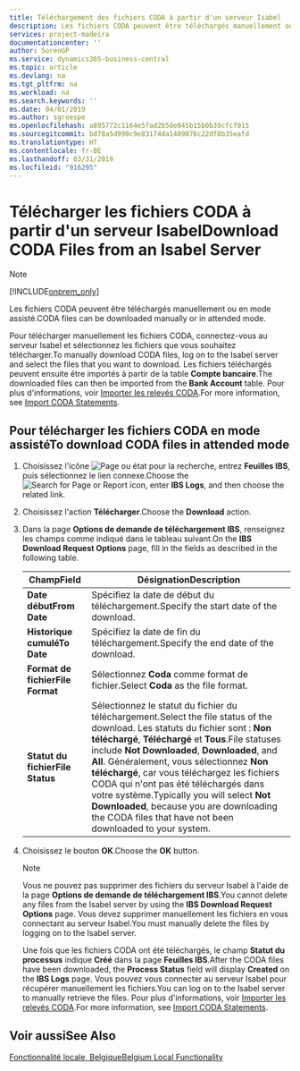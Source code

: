 ```yaml
---
title: Téléchargement des fichiers CODA à partir d'un serveur Isabel
description: Les fichiers CODA peuvent être téléchargés manuellement ou en mode assisté.
services: project-madeira
documentationcenter: ''
author: SorenGP
ms.service: dynamics365-business-central
ms.topic: article
ms.devlang: na
ms.tgt_pltfrm: na
ms.workload: na
ms.search.keywords: ''
ms.date: 04/01/2019
ms.author: sgroespe
ms.openlocfilehash: a895772c1164e5fad2b5de045b15b0b39cfcf015
ms.sourcegitcommit: bd78a5d990c9e83174da1409076c22df8b35eafd
ms.translationtype: HT
ms.contentlocale: fr-BE
ms.lasthandoff: 03/31/2019
ms.locfileid: "916295"
---
```

# <a name="download-coda-files-from-an-isabel-server"></a><span data-ttu-id="6d900-103">Télécharger les fichiers CODA à partir d'un serveur Isabel</span><span class="sxs-lookup"><span data-stu-id="6d900-103">Download CODA Files from an Isabel Server</span></span>
> [!Note]
> [!INCLUDE[onprem_only](../../includes/onprem_only_md.md)]

<span data-ttu-id="6d900-104">Les fichiers CODA peuvent être téléchargés manuellement ou en mode assisté.</span><span class="sxs-lookup"><span data-stu-id="6d900-104">CODA files can be downloaded manually or in attended mode.</span></span>  

<span data-ttu-id="6d900-105">Pour télécharger manuellement les fichiers CODA, connectez-vous au serveur Isabel et sélectionnez les fichiers que vous souhaitez télécharger.</span><span class="sxs-lookup"><span data-stu-id="6d900-105">To manually download CODA files, log  on to the Isabel server and select the files that you want to download.</span></span> <span data-ttu-id="6d900-106">Les fichiers téléchargés peuvent ensuite être importés à partir de la table **Compte bancaire**.</span><span class="sxs-lookup"><span data-stu-id="6d900-106">The downloaded files can then be imported from the **Bank Account** table.</span></span> <span data-ttu-id="6d900-107">Pour plus d'informations, voir [Importer les relevés CODA](how-to-import-coda-statements.md).</span><span class="sxs-lookup"><span data-stu-id="6d900-107">For more information, see [Import CODA Statements](how-to-import-coda-statements.md).</span></span>  

## <a name="to-download-coda-files-in-attended-mode"></a><span data-ttu-id="6d900-108">Pour télécharger les fichiers CODA en mode assisté</span><span class="sxs-lookup"><span data-stu-id="6d900-108">To download CODA files in attended mode</span></span>  

1.  <span data-ttu-id="6d900-109">Choisissez l'icône ![Page ou état pour la recherche](../../media/ui-search/search_small.png "icône Page ou état pour la recherche"), entrez **Feuilles IBS**, puis sélectionnez le lien connexe.</span><span class="sxs-lookup"><span data-stu-id="6d900-109">Choose the ![Search for Page or Report](../../media/ui-search/search_small.png "Search for Page or Report icon") icon, enter **IBS Logs**, and then choose the related link.</span></span>  
2.  <span data-ttu-id="6d900-110">Choisissez l'action **Télécharger**.</span><span class="sxs-lookup"><span data-stu-id="6d900-110">Choose the **Download** action.</span></span>  
3.  <span data-ttu-id="6d900-111">Dans la page **Options de demande de téléchargement IBS**, renseignez les champs comme indiqué dans le tableau suivant.</span><span class="sxs-lookup"><span data-stu-id="6d900-111">On the **IBS Download Request Options** page, fill in the fields as described in the following table.</span></span>  

    |<span data-ttu-id="6d900-112">Champ</span><span class="sxs-lookup"><span data-stu-id="6d900-112">Field</span></span>|<span data-ttu-id="6d900-113">Désignation</span><span class="sxs-lookup"><span data-stu-id="6d900-113">Description</span></span>|  
    |---------------------------------|---------------------------------------|  
    |<span data-ttu-id="6d900-114">**Date début**</span><span class="sxs-lookup"><span data-stu-id="6d900-114">**From Date**</span></span>|<span data-ttu-id="6d900-115">Spécifiez la date de début du téléchargement.</span><span class="sxs-lookup"><span data-stu-id="6d900-115">Specify the start date of the download.</span></span>|  
    |<span data-ttu-id="6d900-116">**Historique cumulé**</span><span class="sxs-lookup"><span data-stu-id="6d900-116">**To Date**</span></span>|<span data-ttu-id="6d900-117">Spécifiez la date de fin du téléchargement.</span><span class="sxs-lookup"><span data-stu-id="6d900-117">Specify the end date of the download.</span></span>|  
    |<span data-ttu-id="6d900-118">**Format de fichier**</span><span class="sxs-lookup"><span data-stu-id="6d900-118">**File Format**</span></span>|<span data-ttu-id="6d900-119">Sélectionnez **Coda** comme format de fichier.</span><span class="sxs-lookup"><span data-stu-id="6d900-119">Select **Coda** as the file format.</span></span>|  
    |<span data-ttu-id="6d900-120">**Statut du fichier**</span><span class="sxs-lookup"><span data-stu-id="6d900-120">**File Status**</span></span>|<span data-ttu-id="6d900-121">Sélectionnez le statut du fichier du téléchargement.</span><span class="sxs-lookup"><span data-stu-id="6d900-121">Select the file status of the download.</span></span> <span data-ttu-id="6d900-122">Les statuts du fichier sont : **Non téléchargé**, **Téléchargé** et **Tous**.</span><span class="sxs-lookup"><span data-stu-id="6d900-122">File statuses include **Not Downloaded**, **Downloaded**, and **All**.</span></span> <span data-ttu-id="6d900-123">Généralement, vous sélectionnez **Non téléchargé**, car vous téléchargez les fichiers CODA qui n'ont pas été téléchargés dans votre système.</span><span class="sxs-lookup"><span data-stu-id="6d900-123">Typically you will select **Not Downloaded**, because you are downloading the CODA files that have not been downloaded to your system.</span></span>|  

4.  <span data-ttu-id="6d900-124">Choisissez le bouton **OK**.</span><span class="sxs-lookup"><span data-stu-id="6d900-124">Choose the **OK** button.</span></span>  

    > [!NOTE]  
    >  <span data-ttu-id="6d900-125">Vous ne pouvez pas supprimer des fichiers du serveur Isabel à l'aide de la page **Options de demande de téléchargement IBS**.</span><span class="sxs-lookup"><span data-stu-id="6d900-125">You cannot delete any files from the Isabel server by using the **IBS Download Request Options** page.</span></span> <span data-ttu-id="6d900-126">Vous devez supprimer manuellement les fichiers en vous connectant au serveur Isabel.</span><span class="sxs-lookup"><span data-stu-id="6d900-126">You must manually delete the files by logging on to the Isabel server.</span></span>  

     <span data-ttu-id="6d900-127">Une fois que les fichiers CODA ont été téléchargés, le champ **Statut du processus** indique **Créé** dans la page **Feuilles IBS**.</span><span class="sxs-lookup"><span data-stu-id="6d900-127">After the CODA files have been downloaded, the **Process Status** field will display **Created** on the **IBS Logs** page.</span></span> <span data-ttu-id="6d900-128">Vous pouvez vous connecter au serveur Isabel pour récupérer manuellement les fichiers.</span><span class="sxs-lookup"><span data-stu-id="6d900-128">You can log on to the Isabel server to manually retrieve the files.</span></span> <span data-ttu-id="6d900-129">Pour plus d'informations, voir [Importer les relevés CODA](how-to-import-coda-statements.md).</span><span class="sxs-lookup"><span data-stu-id="6d900-129">For more information, see [Import CODA Statements](how-to-import-coda-statements.md).</span></span>  

## <a name="see-also"></a><span data-ttu-id="6d900-130">Voir aussi</span><span class="sxs-lookup"><span data-stu-id="6d900-130">See Also</span></span>  
[<span data-ttu-id="6d900-131">Fonctionnalité locale, Belgique</span><span class="sxs-lookup"><span data-stu-id="6d900-131">Belgium Local Functionality</span></span>](belgium-local-functionality.md)
